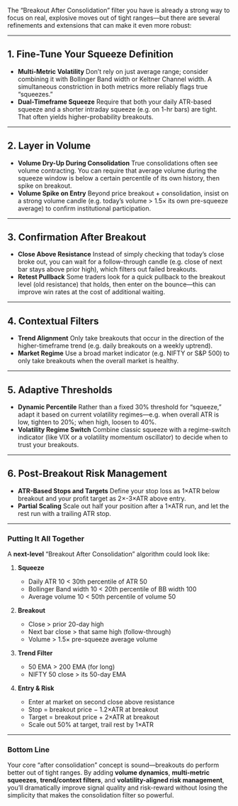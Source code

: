 The “Breakout After Consolidation” filter you have is already a strong way to focus on real, explosive moves out of tight ranges—but there are several refinements and extensions that can make it even more robust:

---

## 1. Fine-Tune Your Squeeze Definition

* **Multi-Metric Volatility**
  Don’t rely on just average range; consider combining it with Bollinger Band width or Keltner Channel width. A simultaneous constriction in both metrics more reliably flags true “squeezes.”
* **Dual-Timeframe Squeeze**
  Require that both your daily ATR-based squeeze and a shorter intraday squeeze (e.g. on 1-hr bars) are tight. That often yields higher-probability breakouts.

---

## 2. Layer in Volume

* **Volume Dry-Up During Consolidation**
  True consolidations often see volume contracting. You can require that average volume during the squeeze window is below a certain percentile of its own history, then spike on breakout.
* **Volume Spike on Entry**
  Beyond price breakout + consolidation, insist on a strong volume candle (e.g. today’s volume > 1.5× its own pre-squeeze average) to confirm institutional participation.

---

## 3. Confirmation After Breakout

* **Close Above Resistance**
  Instead of simply checking that today’s close broke out, you can wait for a follow-through candle (e.g. close of next bar stays above prior high), which filters out failed breakouts.
* **Retest Pullback**
  Some traders look for a quick pullback to the breakout level (old resistance) that holds, then enter on the bounce—this can improve win rates at the cost of additional waiting.

---

## 4. Contextual Filters

* **Trend Alignment**
  Only take breakouts that occur in the direction of the higher-timeframe trend (e.g. daily breakouts on a weekly uptrend).
* **Market Regime**
  Use a broad market indicator (e.g. NIFTY or S\&P 500) to only take breakouts when the overall market is healthy.

---

## 5. Adaptive Thresholds

* **Dynamic Percentile**
  Rather than a fixed 30% threshold for “squeeze,” adapt it based on current volatility regimes—e.g. when overall ATR is low, tighten to 20%; when high, loosen to 40%.
* **Volatility Regime Switch**
  Combine classic squeeze with a regime-switch indicator (like VIX or a volatility momentum oscillator) to decide when to trust your breakouts.

---

## 6. Post-Breakout Risk Management

* **ATR-Based Stops and Targets**
  Define your stop loss as 1×ATR below breakout and your profit target as 2×-3×ATR above entry.
* **Partial Scaling**
  Scale out half your position after a 1×ATR run, and let the rest run with a trailing ATR stop.

---

### Putting It All Together

A **next-level** “Breakout After Consolidation” algorithm could look like:

1. **Squeeze**

   * Daily ATR 10 < 30th percentile of ATR 50
   * Bollinger Band width 10 < 20th percentile of BB width 100
   * Average volume 10 < 50th percentile of volume 50

2. **Breakout**

   * Close > prior 20-day high
   * Next bar close > that same high (follow-through)
   * Volume > 1.5× pre-squeeze average volume

3. **Trend Filter**

   * 50 EMA > 200 EMA (for long)
   * NIFTY 50 close > its 50-day EMA

4. **Entry & Risk**

   * Enter at market on second close above resistance
   * Stop = breakout price − 1.2×ATR at breakout
   * Target = breakout price + 2×ATR at breakout
   * Scale out 50% at target, trail rest by 1×ATR

---

### Bottom Line

Your core “after consolidation” concept is sound—breakouts do perform better out of tight ranges. By adding **volume dynamics**, **multi-metric squeezes**, **trend/context filters**, and **volatility-aligned risk management**, you’ll dramatically improve signal quality and risk-reward without losing the simplicity that makes the consolidation filter so powerful.
